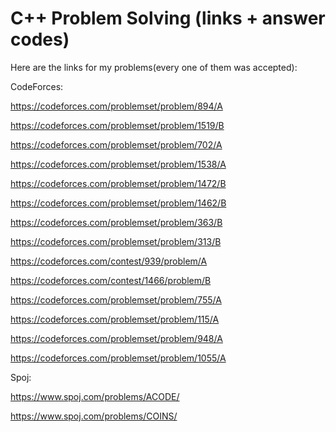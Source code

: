 # C++ Problem Solving (links + answer codes)


Here are the links for my problems(every one of them was accepted):

CodeForces:
 
  https://codeforces.com/problemset/problem/894/A 

  https://codeforces.com/problemset/problem/1519/B 

  https://codeforces.com/problemset/problem/702/A 

  https://codeforces.com/problemset/problem/1538/A 

  https://codeforces.com/problemset/problem/1472/B 

  https://codeforces.com/problemset/problem/1462/B 

  https://codeforces.com/problemset/problem/363/B 

  https://codeforces.com/problemset/problem/313/B 

  https://codeforces.com/contest/939/problem/A 

  https://codeforces.com/contest/1466/problem/B 

  https://codeforces.com/problemset/problem/755/A 

  https://codeforces.com/problemset/problem/115/A 
  
  https://codeforces.com/problemset/problem/948/A
  
  https://codeforces.com/problemset/problem/1055/A
  
Spoj:

  https://www.spoj.com/problems/ACODE/ 
  
  https://www.spoj.com/problems/COINS/ 
  
   

   
